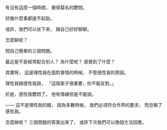 
有沒有這麼一個時間，
覺得莫名的鬱悶。

好像什麼事都提不起勁。

或許，我們可以坐下來，
跟自己好好聊聊。

怎麼聊呢？

問自己簡單的三個問題。

最近是不是經常配合別人？
為什麼呢？
感覺到了什麼？

其實呀，
這是理性我在面對事情的時候，
不管感性我的原因。

理性我跟感性我說，
「這個案子很重要，你不能反對。」

於是，感性我鬱悶了。
他有情緒但是不能說。

——
這不是理性我的錯，
因為多數時候，
我們必須符合外界的要求，
而忽略了感性我。

怎麼辦呢？
三個問題的答案出來了，
或許下次我們可以換個方法回應。